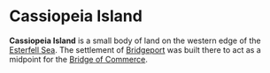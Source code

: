 # Cassiopeia Island

**Cassiopeia Island** is a small body of land on the western edge of the [Esterfell Sea](esterfell-sea.md). The settlement of [Bridgeport](../../../../ch-2-people-of-mote/societies/esterfell-accord/bridgeport/bridgeport.md) was built there to act as a midpoint for the [Bridge of Commerce](../../../../ch-2-people-of-mote/societies/esterfell-accord/road-of-commerce.md).
